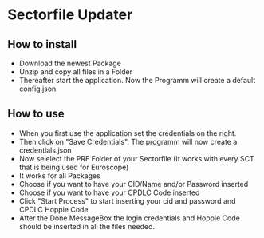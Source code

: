 # Sectorfile Updater
## How to install
- Download the newest Package
- Unzip and copy all files in a Folder
- Thereafter start the application. Now the Programm will create a default config.json

## How to use
- When you first use the application set the credentials on the right.
- Then click on "Save Credentials". The programm will now create a credentials.json
- Now selelect the PRF Folder of your Sectorfile (It works with every SCT that is being used for Euroscope)
- It works for all Packages
- Choose if you want to have your CID/Name and/or Password inserted
- Choose if you want to have your CPDLC Code inserted
- Click "Start Process" to start inserting your cid and password and CPDLC Hoppie Code
- After the Done MessageBox the login credentials and Hoppie Code should be inserted in all the files needed.
